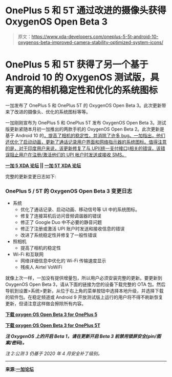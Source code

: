 # OnePlus 5 和 5T 通过改进的摄像头获得 OxygenOS Open Beta 3

> 原文：<https://www.xda-developers.com/oneplus-5-5t-android-10-oxygenos-beta-improved-camera-stability-optimized-system-icons/>

# OnePlus 5 和 5T 获得了另一个基于 Android 10 的 OxygenOS 测试版，具有更高的相机稳定性和优化的系统图标

一加发布了 OnePlus 5 和 OnePlus 5T 的 OxygenOS Open Beta 3。此次更新带来了改进的摄像头、优化的系统图标等等。

一加刚刚宣布为 OnePlus 5 和 OnePlus 5T 发布 OxygenOS Open Beta 3。测试版更新紧随本月初一加推出的两款手机的 OxygenOS Open Beta 2。此次更新是基于 Android 10 的[，提高了相机的稳定性，并消除了许多 bug。一加指出，他们还优化了启动动画，更新了通话记录用户界面和网络指示器的系统图标。值得注意的是，对于印度用户来说，该更新修复了与 UPI(统一支付接口)相关的错误，该错误阻止用户在注册/激活他们的 UPI 帐户时发送或接收 SMS。](https://www.xda-developers.com/oneplus-5-oneplus-5t-android-10-oxygenos-open-beta-1/)

**[一加 5 XDA 论坛](https://forum.xda-developers.com/realme-3) || [一加 5T XDA 论坛](https://forum.xda-developers.com/oneplus-5t)**

完整的更新变更日志如下:

### OnePlus 5 / 5T 的 OxygenOS Open Beta 3 变更日志

*   系统
    *   优化了通话记录、启动动画、移动信号等 UI 中的系统图标。
    *   修复了连接耳机后访问音频调谐器的错误
    *   修正了 Google Duo 中不必要的静音问题
    *   修正了注册或激活 UPI 账户时发送和接收信息的错误
    *   改进了系统稳定性并修复了一般性错误
*   照相机
    *   提高了相机的稳定性
*   Wi-Fi 和互联网
    *   网络详细信息中优化的 Wi-Fi 传输速度显示
    *   残疾人 Airtel VoWiFi

就像上次一样，一加没有提供增量包，所以用户必须安装完整的更新。要更新到 OxygenOS Open Beta 3，请从下面的链接为您的设备下载完整的 OTA 包。然后导航到设置>系统>更新，从位于右上角的菜单按钮中选择本地升级，并选择下载的软件包。在稳定频道或 Android 9 开放测试版上运行的用户将不得不刷新恢复更新，但请注意这样做会擦除所有内容。

**[下载 oxygen OS Open Beta 3 for OnePlus 5](https://oxygenos.oneplus.net/OnePlus5Oxygen_23_OTA_065_all_2005112145_382831d806c14aad.zip)**

**[下载 oxygen OS Open Beta 3 for OnePlus 5T](https://oxygenos.oneplus.net/OnePlus5TOxygen_43_OTA_065_all_2005112152_2e1f1b589c544d2a.zip)**

***注 OxygenOS 上的开启 Beta 1，请在更新开启 Beta 3 前禁用锁屏安全(pin/图案/密码)。***

*注 2:公测 3 仍基于 2020 年 4 月安全补丁级别。*

* * *

**来源:[一加论坛](https://forums.oneplus.com/threads/oxygenos-android-10-open-beta-3-for-oneplus-5-5t.1228619/)**